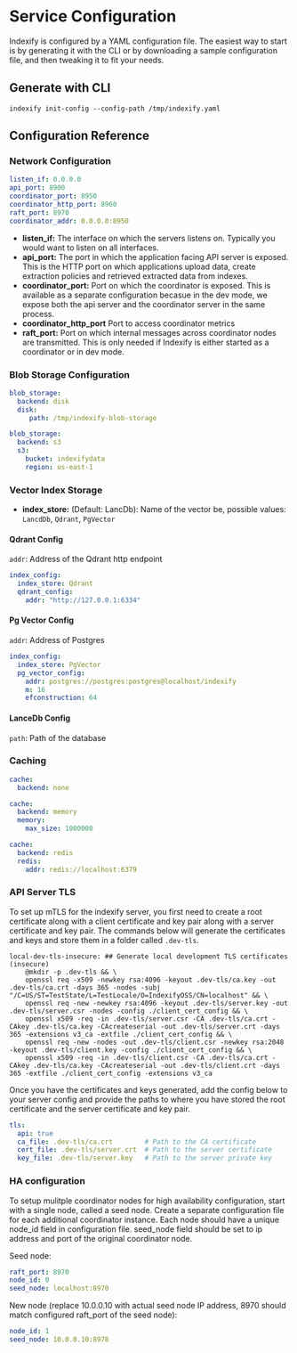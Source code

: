 # Service Configuration

Indexify is configured by a YAML configuration file. The easiest way to start is by generating it with the CLI or by downloading a sample configuration file, and then tweaking it to fit your needs.

## Generate with CLI

```shell
indexify init-config --config-path /tmp/indexify.yaml
```

## Configuration Reference

### Network Configuration

```yaml
listen_if: 0.0.0.0
api_port: 8900
coordinator_port: 8950
coordinator_http_port: 8960
raft_port: 8970
coordinator_addr: 0.0.0.0:8950
```

* **listen_if:** The interface on which the servers listens on. Typically you would want to listen on all interfaces.
* **api_port:** The port in which the application facing API server is exposed. This is the HTTP port on which applications upload data, create extraction policies and retrieved extracted data from indexes.
* **coordinator_port:** Port on which the coordinator is exposed. This is available as a separate configuration becasue in the dev mode, we expose both the api server and the coordinator server in the same process.
* **coordinator_http_port** Port to access coordinator metrics
* **raft_port:** Port on which internal messages across coordinator nodes are transmitted. This is only needed if Indexify is either started as a coordinator or in dev mode.

### Blob Storage Configuration
```yaml
blob_storage:
  backend: disk
  disk:
     path: /tmp/indexify-blob-storage
```
```yaml
blob_storage:
  backend: s3
  s3:
    bucket: indexifydata
    region: us-east-1
```
### Vector Index Storage
* **index_store:** (Default: LancDb): Name of the vector be, possible values: `LancdDb`, `Qdrant`, `PgVector`

#### Qdrant Config
`addr`: Address of the Qdrant http endpoint
```yaml
index_config:
  index_store: Qdrant
  qdrant_config:
    addr: "http://127.0.0.1:6334"
```
#### Pg Vector Config
`addr`: Address of Postgres

```yaml
index_config:
  index_store: PgVector
  pg_vector_config:
    addr: postgres://postgres:postgres@localhost/indexify
    m: 16
    efconstruction: 64
```

#### LanceDb Config
`path`: Path of the database

### Caching
```yaml
cache:
  backend: none
```
```yaml
cache:
  backend: memory
  memory:
    max_size: 1000000
```
```yaml
cache:
  backend: redis
  redis:
    addr: redis://localhost:6379
```

### API Server TLS

To set up mTLS for the indexify server, you first need to create a root certificate along with a client certificate and key pair along with a server certificate and key pair. The commands below will generate the certificates and keys and store them in a folder called `.dev-tls`.

```
local-dev-tls-insecure: ## Generate local development TLS certificates (insecure)
	@mkdir -p .dev-tls && \
	openssl req -x509 -newkey rsa:4096 -keyout .dev-tls/ca.key -out .dev-tls/ca.crt -days 365 -nodes -subj "/C=US/ST=TestState/L=TestLocale/O=IndexifyOSS/CN=localhost" && \
	openssl req -new -newkey rsa:4096 -keyout .dev-tls/server.key -out .dev-tls/server.csr -nodes -config ./client_cert_config && \
	openssl x509 -req -in .dev-tls/server.csr -CA .dev-tls/ca.crt -CAkey .dev-tls/ca.key -CAcreateserial -out .dev-tls/server.crt -days 365 -extensions v3_ca -extfile ./client_cert_config && \
	openssl req -new -nodes -out .dev-tls/client.csr -newkey rsa:2048 -keyout .dev-tls/client.key -config ./client_cert_config && \
	openssl x509 -req -in .dev-tls/client.csr -CA .dev-tls/ca.crt -CAkey .dev-tls/ca.key -CAcreateserial -out .dev-tls/client.crt -days 365 -extfile ./client_cert_config -extensions v3_ca
```

Once you have the certificates and keys generated, add the config below to your server config and provide the paths to where you have stored the root certificate and the server certificate and key pair.

```yaml
tls:
  api: true
  ca_file: .dev-tls/ca.crt        # Path to the CA certificate
  cert_file: .dev-tls/server.crt  # Path to the server certificate
  key_file: .dev-tls/server.key   # Path to the server private key
```
### HA configuration 

To setup mulitple coordinator nodes for high availability configuration, start with a single node, called a seed node. Create a separate configuration file for each additional coordinator instance. Each node should have a unique node_id field in configuration file. seed_node field should be set to ip address and port of the original coordinator node. 

Seed node:

```yaml
raft_port: 8970
node_id: 0
seed_node: localhost:8970
```

New node (replace 10.0.0.10 with actual seed node IP address, 8970 should match configured raft_port of the seed node):
```yaml
node_id: 1
seed_node: 10.0.0.10:8970
```

